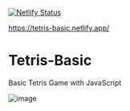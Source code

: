 [![Netlify Status](https://api.netlify.com/api/v1/badges/59ab552c-665f-47e1-ba12-0990b8dfe715/deploy-status)](https://app.netlify.com/sites/peaceful-douhua-766d5c/deploys)

https://tetris-basic.netlify.app/

# Tetris-Basic
Basic Tetris Game with JavaScript

![image](https://user-images.githubusercontent.com/74496368/194711422-64f20325-292c-4f65-9995-03ea40b7fe6d.png)
